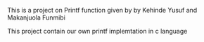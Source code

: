 This is a project on Printf function given by by Kehinde Yusuf and Makanjuola Funmibi

This project contain our own printf implemtation in c language

